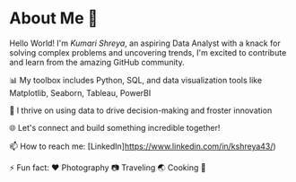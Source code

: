# About Me 👋


Hello World! I'm *Kumari Shreya*, an aspiring Data Analyst with a knack for solving complex problems and uncovering trends, I'm excited to contribute and learn from the amazing GitHub community.

📊 My toolbox includes Python, SQL, and data visualization tools like Matplotlib, Seaborn, Tableau, PowerBI

🚀 I thrive on using data to drive decision-making and froster innovation

🌐 Let's connect and build something incredible together! 

📫 How to reach me: [LinkedIn]https://www.linkedin.com/in/kshreya43/)

⚡ Fun fact: ♥️ Photography 📷 Traveling 🌏 Cooking 🍳


